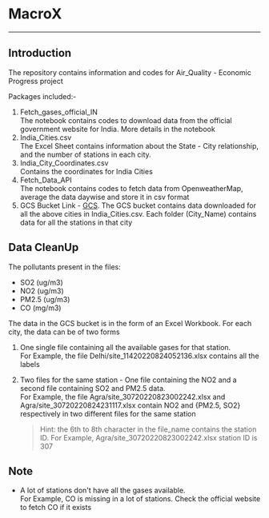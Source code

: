 # MacroX
---
## Introduction

The repository contains information and codes for Air_Quality - Economic Progress project

Packages included:- 
1. Fetch_gases_official_IN  
    The notebook contains codes to download data from the official government website for India. More details in the notebook
2. India_Cities.csv  
    The Excel Sheet contains information about the State - City relationship, and the number of stations in each city.
3. India_City_Coordinates.csv  
    Contains the coordinates for India Cities
4. Fetch_Data_API  
    The notebook contains codes to fetch data from OpenweatherMap, average the data daywise and store it in csv format
5. GCS Bucket Link - [GCS](https://console.cloud.google.com/storage/browser/air_quality_macrox?project=macrox01).
    The GCS bucket contains data downloaded for all the above cities in India_Cities.csv. Each folder (City_Name) contains data for all the stations in that city

## Data CleanUp

The pollutants present in the files: 

- SO2 (ug/m3)
- NO2 (ug/m3)
- PM2.5 (ug/m3)
- CO (mg/m3)


The data in the GCS bucket is in the form of an Excel Workbook. For each city, the data can be of two forms
1. One single file containing all the available gases for that station.   
    For Example, the file Delhi/site_11420220824052136.xlsx contains all the labels

2. Two files for the same station - One file containing the NO2 and a second file containing SO2 and PM2.5 data.  
    For Example, the file Agra/site_30720220823002242.xlsx and Agra/site_30720220824231117.xlsx contain NO2 and {PM2.5, SO2} respectively in two different files for the same station
    > Hint: the 6th to 8th character in the file_name contains the station ID. For Example, Agra/site_30720220823002242.xlsx station ID is 307

## Note

- A lot of stations don't have all the gases available.   
 For Example, CO is missing in a lot of stations. Check the official website to fetch CO if it exists
